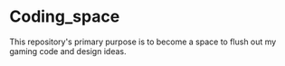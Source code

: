 # Coding_space
This repository's primary purpose is to become a space to flush out my gaming code and design ideas.
